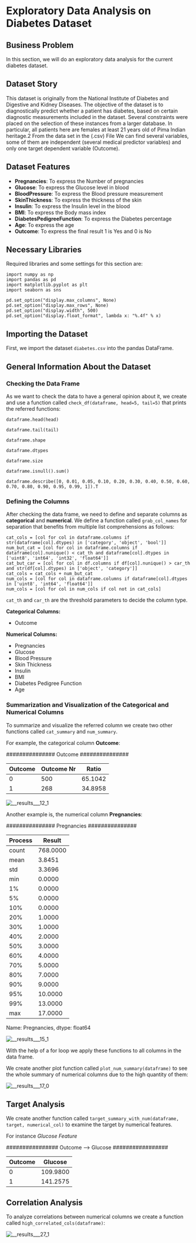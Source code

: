 <h1> 
  Exploratory Data Analysis on Diabetes Dataset
</h1>

## Business Problem

In this section, we will do an exploratory data analysis for the current diabetes dataset.

## Dataset Story

This dataset is originally from the National Institute of Diabetes and Digestive and Kidney Diseases. The objective of the dataset is to diagnostically predict whether a patient has diabetes, based on certain diagnostic measurements included in the dataset. Several constraints were placed on the selection of these instances from a larger database. In particular, all patients here are females at least 21 years old of Pima Indian heritage.2 From the data set in the (.csv) File We can find several variables, some of them are independent (several medical predictor variables) and only one target dependent variable (Outcome).

## Dataset Features

* **Pregnancies**: To express the Number of pregnancies
* **Glucose**: To express the Glucose level in blood
* **BloodPressure**: To express the Blood pressure measurement
* **SkinThickness**: To express the thickness of the skin
* **Insulin**: To express the Insulin level in the blood
* **BMI**: To express the Body mass index
* **DiabetesPedigreeFunction**: To express the Diabetes percentage
* **Age**: To express the age
* **Outcome**: To express the final result 1 is Yes and 0 is No

## Necessary Libraries

Required libraries and some settings for this section are:

```
import numpy as np
import pandas as pd
import matplotlib.pyplot as plt
import seaborn as sns

pd.set_option("display.max_columns", None)
pd.set_option("display.max_rows", None)
pd.set_option("display.width", 500)
pd.set_option("display.float_format", lambda x: "%.4f" % x)

```

## Importing the Dataset

First, we import the dataset `diabetes.csv` into the pandas DataFrame.

## General Information About the Dataset

### Checking the Data Frame

As we want to check the data to have a general opinion about it, we create and use a function called `check_df(dataframe, head=5, tail=5)` that prints the referred functions:


    dataframe.head(head)
    
    dataframe.tail(tail)
    
    dataframe.shape
    
    dataframe.dtypes
    
    dataframe.size
    
    dataframe.isnull().sum()
    
    dataframe.describe([0, 0.01, 0.05, 0.10, 0.20, 0.30, 0.40, 0.50, 0.60, 0.70, 0.80, 0.90, 0.95, 0.99, 1]).T

### Defining the Columns

After checking the data frame, we need to define and separate columns as **categorical** and **numerical**. We define a function called `grab_col_names` for separation that benefits from multiple list comprehensions as follows:

    cat_cols = [col for col in dataframe.columns if str(dataframe[col].dtypes) in ['category', 'object', 'bool']]
    num_but_cat = [col for col in dataframe.columns if dataframe[col].nunique() < cat_th and dataframe[col].dtypes in ['uint8', 'int64', 'int32', 'float64']]
    cat_but_car = [col for col in df.columns if df[col].nunique() > car_th and str(df[col].dtypes) in ['object', 'category']]
    cat_cols = cat_cols + num_but_cat
    num_cols = [col for col in dataframe.columns if dataframe[col].dtypes in ['uint8', 'int64', 'float64']]
    num_cols = [col for col in num_cols if col not in cat_cols]

`cat_th` and `car_th` are the threshold parameters to decide the column type.

**Categorical Columns:**

* Outcome

**Numerical Columns:**

* Pregnancies
* Glucose
* Blood Pressure
* Skin Thickness
* Insulin
* BMI
* Diabetes Pedigree Function
* Age

### Summarization and Visualization of the Categorical and Numerical Columns

To summarize and visualize the referred column we create two other functions called `cat_summary` and `num_summary`.

For example, the categorical column **Outcome**:

############### Outcome ###############

Outcome | Outcome Nr | Ratio |
--------|------------|-------|
0       |    500  |  65.1042 |
1       |    268  |  34.8958 |

![__results___12_1](https://github.com/user-attachments/assets/19e5f312-30d1-4f92-b749-80749a624ad6)

Another example is, the numerical column **Pregnancies**:

############### Pregnancies ###############

Process | Result |
--------|--------|
count |  768.0000 |
mean   |   3.8451 |
std    |   3.3696 |
min    |   0.0000 |
1%     |   0.0000 |
5%     |   0.0000 |
10%    |   0.0000 |
20%    |   1.0000 |
30%    |   1.0000 |
40%    |   2.0000 |
50%    |   3.0000 |
60%    |   4.0000 |
70%   |    5.0000 |
80%   |    7.0000 |
90%   |    9.0000 |
95%   |   10.0000 |
99%   |   13.0000 |
max   |   17.0000 |

Name: Pregnancies, dtype: float64

![__results___15_1](https://github.com/user-attachments/assets/dd9185ed-e642-4b06-bc6e-b43f8f09003e)

With the help of a for loop we apply these functions to all columns in the data frame.

We create another plot function called `plot_num_summary(dataframe)` to see the whole summary of numerical columns due to the high quantity of them:

![__results___17_0](https://github.com/user-attachments/assets/882270c6-a38a-4c17-a104-f6a59a22b187)

## Target Analysis

We create another function called `target_summary_with_num(dataframe, target, numerical_col)` to examine the target by numerical features.

For instance *Glucose Feature*

################ Outcome --> Glucose #################

Outcome | Glucose |
--------|---------|
0   |    109.9800 |
1   |    141.2575 |

## Correlation Analysis

To analyze correlations between numerical columns we create a function called `high_correlated_cols(dataframe)`:

![__results___27_1](https://github.com/user-attachments/assets/ec4316aa-c0a7-4f47-b60e-366300c03444)


